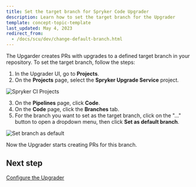 ```yaml
---
title: Set the target branch for Spryker Code Upgrader
description: Learn how to set the target branch for the Upgrader
template: concept-topic-template
last_updated: May 4, 2023
redirect_from:
  - /docs/scu/dev/change-default-branch.html
---
```


The Upgarder creates PRs with upgrades to a defined target branch in your repository. To set the target branch, follow the steps:

1. In the Upgrader UI, go to **Projects**.
2. On the **Projects** page, select the **Spryker Upgrade Service** project.

![Spryker CI Projects](https://spryker.s3.eu-central-1.amazonaws.com/docs/paas%2B/dev/onboard-to-spryker-code-upgrader/connect-spryker-code-upgrader-to-a-github-managed-project.md/spryker_ci_projects.png)

3. On the **Pipelines** page, click **Code**.
4. On the **Code** page, click the **Branches** tab.
5. For the branch you want to set as the target branch, click on the "..." button to open a dropdown menu, then click **Set as default branch**.

![Set branch as default](https://spryker.s3.eu-central-1.amazonaws.com/docs/paas%2B/dev/change-default-branch.md/set-default-branch.png)

Now the Upgrader starts creating PRs for this branch.

## Next step

[Configure the Upgrader](/docs/scu/dev/configure-spryker-code-upgrader.html)
